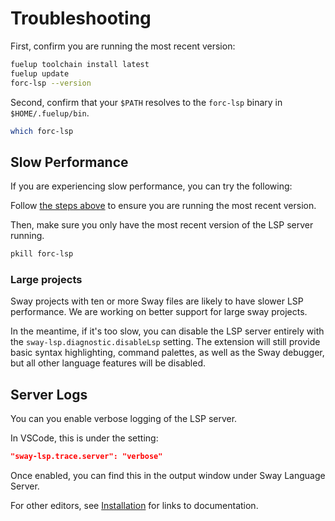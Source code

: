 # Troubleshooting

First, confirm you are running the most recent version:

```sh
fuelup toolchain install latest
fuelup update
forc-lsp --version
```

Second, confirm that your `$PATH` resolves to the `forc-lsp` binary in `$HOME/.fuelup/bin`.

```sh
which forc-lsp
```

## Slow Performance

If you are experiencing slow performance, you can try the following:

Follow [the steps above](#troubleshooting) to ensure you are running the most recent version.

Then, make sure you only have the most recent version of the LSP server running.

```sh
pkill forc-lsp
```

### Large projects
Sway projects with ten or more Sway files are likely to have slower LSP performance. We are working on better support for large sway projects.

In the meantime, if it's too slow, you can disable the LSP server entirely with the `sway-lsp.diagnostic.disableLsp` setting. The extension will still provide basic syntax highlighting, command palettes, as well as the Sway debugger, but all other language features will be disabled.

## Server Logs

You can you enable verbose logging of the LSP server.

In VSCode, this is under the setting:

```json
"sway-lsp.trace.server": "verbose"
```

Once enabled, you can find this in the output window under Sway Language Server.

For other editors, see [Installation](./installation.md) for links to documentation.
